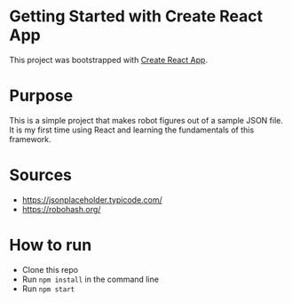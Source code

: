 # Getting Started with Create React App

This project was bootstrapped with [Create React App](https://github.com/facebook/create-react-app).

# Purpose
This is a simple project that makes robot figures out of a sample JSON file.
It is my first time using React and learning the fundamentals of this framework.



# Sources
- https://jsonplaceholder.typicode.com/
- https://robohash.org/

# How to run 
- Clone this repo
- Run `npm install` in the command line
- Run `npm start` 